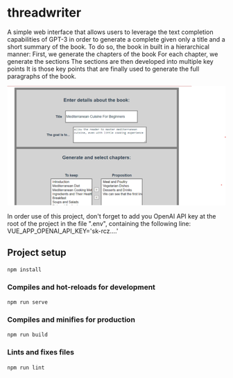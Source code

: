 # threadwriter
A simple web interface that allows users to leverage the text completion capabilities of GPT-3 in order to generate a complete given only a title and a short summary of the book.
To do so, the book in built in a hierarchical manner:
First, we generate the chapters of the book
For each chapter, we generate the sections
The sections are then developed into multiple key points
It is those key points that are finally used to generate the full paragraphs of the book.

![Screenshot of the UI](screenshot.png)

In order use of this project, don't forget to add you OpenAI API key at the root of the project in the file ".env", containing the following line:
VUE_APP_OPENAI_API_KEY='sk-rcz....'

## Project setup
```
npm install
```

### Compiles and hot-reloads for development
```
npm run serve
```

### Compiles and minifies for production
```
npm run build
```

### Lints and fixes files
```
npm run lint
```
